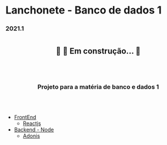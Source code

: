 # Lanchonete - Banco de dados 1
### 2021.1


<h1 align="center">
    <h2 align="center"> 
      🚧  🚀 Em construção...  🚧
    </h2>
</h1>

</br>
</br>


<h3  align="center">
  Projeto para a matéria de banco e dados 1
</h3>

</br>
</br>

<!--ts-->
   * [FrontEnd](#FrontEnd)
      * [Reactjs](https://pt-br.reactjs.org/)
   * [Backend - Node](#tabela-de-conteudo)
      * [Adonis](https://adonisjs.com/)
<!--te-->


</br>
</br>